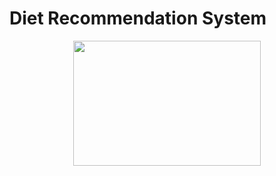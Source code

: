 # Diet Recommendation System
<p align="center">
  <img src="https://github.com/user-attachments/assets/d6282289-30ce-4282-901a-4415bd2640fa" width="300" height="200">
